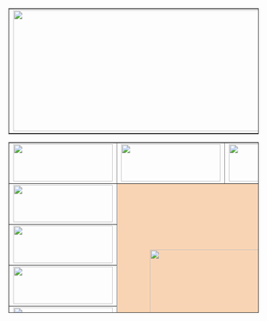 <!DOCTYPE html PUBLIC "-//W3C//DTD XHTML 1.0 Transitional//EN" "http://www.w3.org/TR/xhtml1/DTD/xhtml1-transitional.dtd">
<html xmlns="http://www.w3.org/1999/xhtml">
<head>
<meta http-equiv="Content-Type" content="text/html; charset=iso-8859-1" />
<title>Untitled Document</title>
<script type="text/JavaScript">
<!--
function MM_swapImgRestore() { //v3.0
  var i,x,a=document.MM_sr; for(i=0;a&&i<a.length&&(x=a[i])&&x.oSrc;i++) x.src=x.oSrc;
}

function MM_preloadImages() { //v3.0
  var d=document; if(d.images){ if(!d.MM_p) d.MM_p=new Array();
    var i,j=d.MM_p.length,a=MM_preloadImages.arguments; for(i=0; i<a.length; i++)
    if (a[i].indexOf("#")!=0){ d.MM_p[j]=new Image; d.MM_p[j++].src=a[i];}}
}

function MM_findObj(n, d) { //v4.01
  var p,i,x;  if(!d) d=document; if((p=n.indexOf("?"))>0&&parent.frames.length) {
    d=parent.frames[n.substring(p+1)].document; n=n.substring(0,p);}
  if(!(x=d[n])&&d.all) x=d.all[n]; for (i=0;!x&&i<d.forms.length;i++) x=d.forms[i][n];
  for(i=0;!x&&d.layers&&i<d.layers.length;i++) x=MM_findObj(n,d.layers[i].document);
  if(!x && d.getElementById) x=d.getElementById(n); return x;
}

function MM_swapImage() { //v3.0
  var i,j=0,x,a=MM_swapImage.arguments; document.MM_sr=new Array; for(i=0;i<(a.length-2);i+=3)
   if ((x=MM_findObj(a[i]))!=null){document.MM_sr[j++]=x; if(!x.oSrc) x.oSrc=x.src; x.src=a[i+2];}
}
//-->
</script>
<style type="text/css">
<!--
body {
	background-image: url(bg/Backgrounds(80)
.PNG);
	background-image: url(bg/images%20-%202021-12-05T130238.861.jpeg);
}
#Layer1 {
	position:absolute;
	left:638px;
	top:856px;
	width:604px;
	height:155px;
	z-index:1;
}
-->
</style></head>

<body onload="MM_preloadImages('jpeg/20240821_190245.png')">
<table width="832" border="1" align="center">
  <tr>
    <td width="822"><img src="jpeg/20240819_085245.jpg" width="822" height="243" /></td>
  </tr>
</table>
<table width="828" height="343" border="1" align="center">
  <tr>
    <td width="200" height="75"><a href="&#3629;&#3635;&#3648;&#3616;&#3629;&#3648;&#3617;&#3639;&#3629;&#3591;.html"><img src="jpeg/20240821_181326.png" name="Image2" width="200" height="75" border="0" id="Image2" /></a></td>
    <td width="200" height="75"><a href="&#3627;&#3609;&#3657;&#3634;&#3649;&#3619;&#3585;.html" onmouseout="MM_swapImgRestore()" onmouseover="MM_swapImage('Image3','','jpeg/20240821_190245.png',1)"><img src="jpeg/20240821_190245.png" name="Image3" width="200" height="75" border="0" id="Image3" /></a></td>
    <td width="200" height="75"><a href="&#3611;&#3619;&#3632;&#3623;&#3633;&#3605;&#3636;.html"><img src="jpeg/20240821_190220.png" name="Image4" width="200" height="75" border="0" id="Image4" /></a></td>
    <td width="200" height="75"><a href="&#3612;&#3641;&#3657;&#3592;&#3633;&#3604;&#3607;&#3635;.html"><img src="jpeg/20240821_190306.png" name="Image5" width="200" height="75" border="0" id="Image5" /></a></td>
  </tr>
  <tr>
    <td><a href="&#3629;&#3635;&#3648;&#3616;&#3629;&#3614;&#3636;&#3617;&#3634;&#3618;.html"><img src="jpeg/20240821_181438.png" name="Image6" width="200" height="75" border="0" id="Image6" /></a></td>
    <td colspan="3" rowspan="9" align="center" valign="middle" bgcolor="#f9d4b4"><img src="jpeg/20240819_083321.jpg" width="518" height="471" /></td>
  </tr>
  <tr>
    <td><a href="&#3629;&#3635;&#3648;&#3616;&#3629;&#3626;&#3637;&#3588;&#3636;&#3657;&#3623;.html"><img src="jpeg/20240821_181520.png" name="Image7" width="200" height="75" border="0" id="Image7" /></a></td>
  </tr>
  <tr>
    <td><a href="&#3629;&#3635;&#3648;&#3616;&#3629;&#3604;&#3656;&#3634;&#3609;&#3586;&#3640;&#3609;&#3607;&#3604;.html"><img src="jpeg/20240821_181606.png" name="Image8" width="200" height="75" border="0" id="Image8" /></a></td>
  </tr>
  <tr>
    <td><a href="&#3629;&#3635;&#3648;&#3616;&#3629;&#3611;&#3634;&#3585;&#3594;&#3656;&#3629;&#3591;.html"><img src="jpeg/20240821_181649.png" name="Image9" width="200" height="75" border="0" id="Image9" /></a></td>
  </tr>
  <tr>
    <td><a href="&#3629;&#3635;&#3648;&#3616;&#3629;&#3623;&#3633;&#3591;&#3609;&#3657;&#3635;&#3648;&#3586;&#3637;&#3618;&#3623;.html"><img src="jpeg/20240821_181729.png" name="Image10" width="200" height="75" border="0" id="Image10" /></a></td>
  </tr>
  <tr>
    <td><a href="&#3629;&#3635;&#3648;&#3616;&#3629;&#3611;&#3633;&#3585;&#3608;&#3591;&#3594;&#3633;&#3618;.html"><img src="jpeg/20240821_183231.png" name="Image11" width="200" height="75" border="0" id="Image11" /></a></td>
  </tr>
  <tr>
    <td><a href="&#3629;&#3635;&#3648;&#3616;&#3629;&#3626;&#3641;&#3591;&#3648;&#3609;&#3636;&#3609;.html"><img src="jpeg/20240821_183607.png" name="Image12" width="200" height="75" border="0" id="Image12" /></a></td>
  </tr>
  <tr>
    <td><a href="&#3629;&#3661;&#3634;&#3648;&#3616;&#3629;&#3648;&#3593;&#3621;&#3636;&#3617;&#3614;&#3619;&#3632;&#3648;&#3585;&#3637;&#3618;&#3619;&#3605;&#3636;.html"><img src="jpeg/20240821_183734.png" name="Image13" width="200" height="75" border="0" id="Image13" /></a></td>
  </tr>
  <tr>
    <td><a href="&#3629;&#3661;&#3634;&#3648;&#3616;&#3629;&#3588;&#3591;.html"><img src="jpeg/20240821_183847.png" name="Image14" width="200" height="75" border="0" id="Image14" /></a></td>
  </tr>
</table>
</body>
</html>
